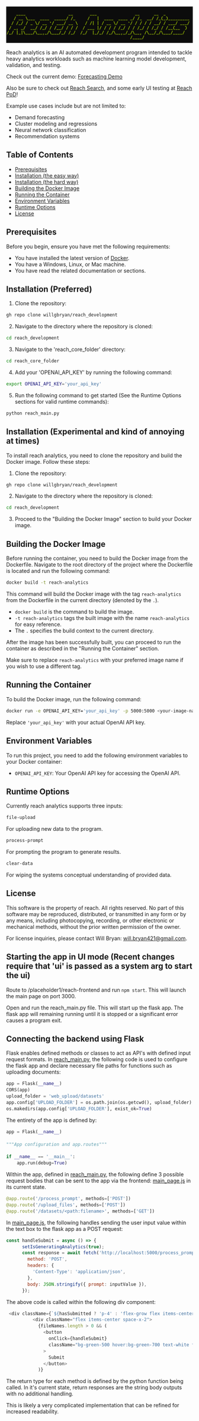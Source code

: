 ![Banner Image](./reach_core_folder/readme_banner.png)


Reach analytics is an AI automated development program intended to tackle heavy analytics
workloads such as machine learning model development, validation, and testing.

Check out the current demo: [Forecasting Demo](https://www.loom.com/share/9e16d30cc27d46eab6d105edfbeffec9?sid=32a88af7-e32f-4502-b22e-75bf6b1d3fba)

Also be sure to check out [Reach Search](https://github.com/willgbryan/reach_search),
and some early UI testing at [Reach PoD](https://github.com/willgbryan/reach_PoD)!

Example use cases include but are not limited to:
- Demand forecasting
- Cluster modeling and regressions
- Neural network classification
- Recommendation systems

## Table of Contents
- [Prerequisites](#prerequisites)
- [Installation (the easy way)](#installation-preferred)
- [Installation (the hard way)](#installation-experimental-and-kind-of-annoying-at-times)
- [Building the Docker Image](#building-the-docker-image)
- [Running the Container](#running-the-container)
- [Environment Variables](#environment-variables)
- [Runtime Options](#runtime-options)
- [License](#license)

## Prerequisites

Before you begin, ensure you have met the following requirements:

- You have installed the latest version of [Docker](https://docs.docker.com/get-docker/).
- You have a Windows, Linux, or Mac machine.
- You have read the related documentation or sections.

## Installation (Preferred)

1. Clone the repository:

```bash
gh repo clone willgbryan/reach_development
```

2. Navigate to the directory where the repository is cloned:

```bash
cd reach_development
```

3. Navigate to the 'reach_core_folder' directory:

```bash
cd reach_core_folder
```

4. Add your 'OPENAI_API_KEY' by running the following command:

```bash
export OPENAI_API_KEY='your_api_key'
```

5. Run the following command to get started (See the Runtime Options sections for valid runtime commands):

```bash
python reach_main.py
```

## Installation (Experimental and kind of annoying at times)

To install reach analytics, you need to clone the repository and build the Docker image. Follow these steps:

1. Clone the repository:

```bash
gh repo clone willgbryan/reach_development
```

2. Navigate to the directory where the repository is cloned:

```bash
cd reach_development
```

3. Proceed to the "Building the Docker Image" section to build your Docker image.

## Building the Docker Image

Before running the container, you need to build the Docker image from the Dockerfile. Navigate to the root directory of the project where the Dockerfile is located and run the following command:

```bash
docker build -t reach-analytics
```

This command will build the Docker image with the tag `reach-analytics` from the Dockerfile in the current directory (denoted by the `.`).

- `docker build` is the command to build the image.
- `-t reach-analytics` tags the built image with the name `reach-analytics` for easy reference.
- The `.` specifies the build context to the current directory.

After the image has been successfully built, you can proceed to run the container as described in the "Running the Container" section.

Make sure to replace `reach-analytics` with your preferred image name if you wish to use a different tag.

## Running the Container

To build the Docker image, run the following command:

```bash
docker run -e OPENAI_API_KEY='your_api_key' -p 5000:5000 <your-image-name>
```

Replace `'your_api_key'` with your actual OpenAI API key.

## Environment Variables

To run this project, you need to add the following environment variables to your Docker container:

- `OPENAI_API_KEY`: Your OpenAI API key for accessing the OpenAI API.

## Runtime Options

Currently reach analytics supports three inputs:

```bash
file-upload
```
For uploading new data to the program.

```bash
process-prompt
```
For prompting the program to generate results.

```bash
clear-data
```
For wiping the systems conceptual understanding of provided data.

## License

This software is the property of reach. All rights reserved. No part of this software may be reproduced, distributed, or transmitted in any form or by any means, including photocopying, recording, or other electronic or mechanical methods, without the prior written permission of the owner.

For license inquiries, please contact Will Bryan: will.bryan421@gmail.com.

## Starting the app in UI mode (Recent changes require that 'ui' is passed as a system arg to start the ui)

Route to /placeholder1/reach-frontend and run `npm start`. This will launch the main page on port 3000.

Open and run the reach_main.py file. This will start up the flask app. The flask app will remaining running until it is stopped or a significant error causes a program exit.

## Connecting the backend using Flask

Flask enables defined methods or classes to act as API's with defined input request formats. In [reach_main.py](three/reach_main.py), the following code is used to configure the flask app and declare necessary file paths for functions such as uploading documents:

```python
app = Flask(__name__)
CORS(app)
upload_folder = 'web_upload/datasets'
app.config['UPLOAD_FOLDER'] = os.path.join(os.getcwd(), upload_folder)
os.makedirs(app.config['UPLOAD_FOLDER'], exist_ok=True)
```

The entirety of the app is defined by:

```python
app = Flask(__name__)

"""App configuration and app.routes"""

if __name__ == '__main__':
    app.run(debug=True)
```

Within the app, defined in [reach_main.py](three/reach_main.py), the following define 3 possible request bodies that can be sent to the app via the frontend: [main_page.js](reach-frontend/src/main_page.js) in its current state.

```python
@app.route('/process_prompt', methods=['POST']) 
@app.route('/upload_files', methods=['POST'])
@app.route('/datasets/<path:filename>', methods=['GET']) 
```

In [main_page.js](reach-frontend/src/main_page.js), the following handles sending the user input value within the text box to the flask app as a POST request:

```javascript
const handleSubmit = async () => {
      setIsGeneratingAnalytics(true);
      const response = await fetch('http://localhost:5000/process_prompt', {
        method: 'POST',
        headers: {
          'Content-Type': 'application/json',
        },
        body: JSON.stringify({ prompt: inputValue }),
      });
```

The above code is called within the following div component:

```javascript
 <div className={`${hasSubmitted ? 'p-4' : 'flex-grow flex items-center justify-center'}`}>
          <div className="flex items-center space-x-2">
            {fileNames.length > 0 && (
              <button
                onClick={handleSubmit}
                className="bg-green-500 hover:bg-green-700 text-white font-bold py-2 px-4 rounded"
              >
                Submit
              </button>
            )}
```

The return type for each method is defined by the python function being called. In it's current state, return responses are the string body outputs with no additional handling.

This is likely a very complicated implementation that can be refined for increased readability.
